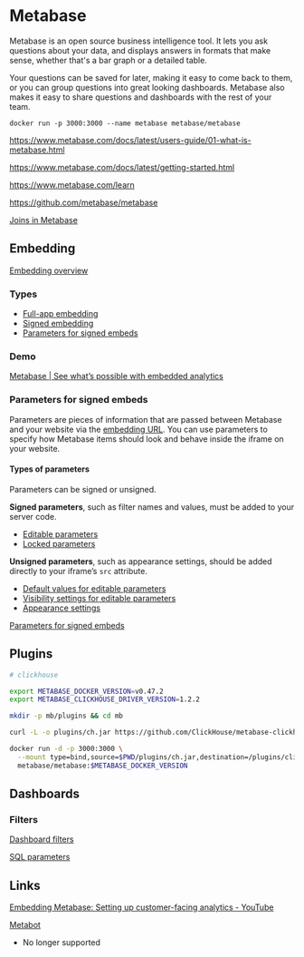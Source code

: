 # Metabase

Metabase is an open source business intelligence tool. It lets you ask questions about your data, and displays answers in formats that make sense, whether that's a bar graph or a detailed table.

Your questions can be saved for later, making it easy to come back to them, or you can group questions into great looking dashboards. Metabase also makes it easy to share questions and dashboards with the rest of your team.

`docker run -p 3000:3000 --name metabase metabase/metabase`

https://www.metabase.com/docs/latest/users-guide/01-what-is-metabase.html

https://www.metabase.com/docs/latest/getting-started.html

https://www.metabase.com/learn

https://github.com/metabase/metabase

[Joins in Metabase](https://www.metabase.com/learn/questions/joins-in-metabase)

## Embedding

[Embedding overview](https://www.metabase.com/docs/latest/embedding/start)

### Types

- [Full-app embedding](https://www.metabase.com/docs/latest/embedding/full-app-embedding)
- [Signed embedding](https://www.metabase.com/docs/latest/embedding/signed-embedding)
- [Parameters for signed embeds](https://www.metabase.com/docs/latest/embedding/signed-embedding-parameters)

### Demo

[Metabase | See what’s possible with embedded analytics](https://www.metabase.com/embedding-demo)

### Parameters for signed embeds

Parameters are pieces of information that are passed between Metabase and your website via the [embedding URL](https://www.metabase.com/docs/latest/embedding/signed-embedding#adding-the-embedding-url-to-your-website). You can use parameters to specify how Metabase items should look and behave inside the iframe on your website.

#### Types of parameters

Parameters can be signed or unsigned.

**Signed parameters**, such as filter names and values, must be added to your server code.

- [Editable parameters](https://www.metabase.com/docs/latest/embedding/signed-embedding-parameters#adding-a-filter-widget-to-a-signed-embed)
- [Locked parameters](https://www.metabase.com/docs/latest/embedding/signed-embedding-parameters#restricting-data-in-a-signed-embed)

**Unsigned parameters**, such as appearance settings, should be added directly to your iframe’s `src` attribute.

- [Default values for editable parameters](https://www.metabase.com/docs/latest/embedding/signed-embedding-parameters#populating-an-embedded-filter-widget-with-a-default-value)
- [Visibility settings for editable parameters](https://www.metabase.com/docs/latest/embedding/signed-embedding-parameters#hiding-filter-widgets-from-a-signed-embed)
- [Appearance settings](https://www.metabase.com/docs/latest/embedding/signed-embedding-parameters#customizing-the-appearance-of-a-signed-embed)

[Parameters for signed embeds](https://www.metabase.com/docs/latest/embedding/signed-embedding-parameters)

## Plugins

```bash
# clickhouse

export METABASE_DOCKER_VERSION=v0.47.2
export METABASE_CLICKHOUSE_DRIVER_VERSION=1.2.2

mkdir -p mb/plugins && cd mb

curl -L -o plugins/ch.jar https://github.com/ClickHouse/metabase-clickhouse-driver/releases/download/$METABASE_CLICKHOUSE_DRIVER_VERSION/clickhouse.metabase-driver.jar

docker run -d -p 3000:3000 \
  --mount type=bind,source=$PWD/plugins/ch.jar,destination=/plugins/clickhouse.jar --network="host" \
  metabase/metabase:$METABASE_DOCKER_VERSION
```

## Dashboards

### Filters

[Dashboard filters](https://www.metabase.com/docs/latest/dashboards/filters)

[SQL parameters](https://www.metabase.com/docs/latest/questions/native-editor/sql-parameters)

## Links

[Embedding Metabase: Setting up customer-facing analytics - YouTube](https://www.youtube.com/watch?v=cwYXnUHA5HM)

[Metabot](https://www.metabase.com/glossary/metabot)

- No longer supported
